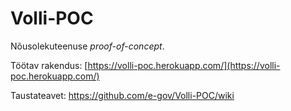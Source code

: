 # Volli-POC
Nõusolekuteenuse *proof-of-concept*.

Töötav rakendus: [https://volli-poc.herokuapp.com/](https://volli-poc.herokuapp.com/)

Taustateavet: https://github.com/e-gov/Volli-POC/wiki
